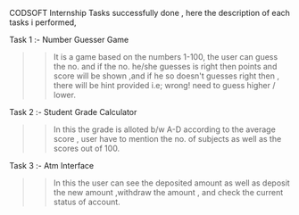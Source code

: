 CODSOFT Internship Tasks successfully done , here the description of each tasks i performed,

Task 1 :- Number Guesser Game
>>It is a game based on the numbers 1-100, the user can guess the no. and if the no. he/she guesses is right then points and score will be shown ,and if he so doesn't guesses right then , there will be hint provided i.e; wrong! need to guess higher / lower.

Task 2 :- Student Grade Calculator
>>In this the grade is alloted b/w A-D according to the average score , user have to mention the no. of subjects as well as the scores out of 100.

Task 3 :- Atm Interface
>> In this the user can see the deposited amount as well as deposit the new amount ,withdraw the amount , and check the current status of account.
